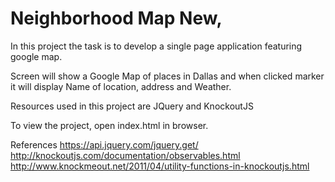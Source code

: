 # Neighborhood Map New, 
In this project the task is to develop a single page application featuring google map.

Screen will show a Google Map of places in Dallas and when clicked marker it will display Name of location, address and Weather.

Resources used in this project are JQuery and 
KnockoutJS

To view the project, open index.html in browser.

References
https://api.jquery.com/jquery.get/
http://knockoutjs.com/documentation/observables.html
http://www.knockmeout.net/2011/04/utility-functions-in-knockoutjs.html
